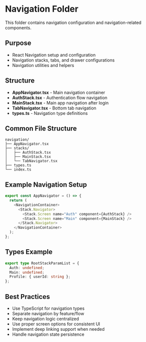 # Navigation Folder

This folder contains navigation configuration and navigation-related components.

## Purpose
- React Navigation setup and configuration
- Navigation stacks, tabs, and drawer configurations
- Navigation utilities and helpers

## Structure
- **AppNavigator.tsx** - Main navigation container
- **AuthStack.tsx** - Authentication flow navigation
- **MainStack.tsx** - Main app navigation after login
- **TabNavigator.tsx** - Bottom tab navigation
- **types.ts** - Navigation type definitions

## Common File Structure
```
navigation/
├── AppNavigator.tsx
├── stacks/
│   ├── AuthStack.tsx
│   ├── MainStack.tsx
│   └── TabNavigator.tsx
├── types.ts
└── index.ts
```

## Example Navigation Setup
```typescript
export const AppNavigator = () => {
  return (
    <NavigationContainer>
      <Stack.Navigator>
        <Stack.Screen name="Auth" component={AuthStack} />
        <Stack.Screen name="Main" component={MainStack} />
      </Stack.Navigator>
    </NavigationContainer>
  );
};
```

## Types Example
```typescript
export type RootStackParamList = {
  Auth: undefined;
  Main: undefined;
  Profile: { userId: string };
};
```

## Best Practices
- Use TypeScript for navigation types
- Separate navigation by feature/flow
- Keep navigation logic centralized
- Use proper screen options for consistent UI
- Implement deep linking support when needed
- Handle navigation state persistence